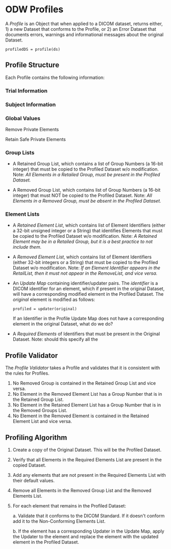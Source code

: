 # ODW Profiles

A _Profile_ is an Object that when applied to a DICOM dataset, returns either, 1) a new Dataset that conforms to the Profile, or 2) an Error Dataset that documents errors, warnings and informational messages about the original Dataset.

    profiledDS = profile(ds)

## Profile Structure

Each Profile contains the following information:

### Trial Information

### Subject Information

### Global Values

Remove Private Elements

Retain Safe Private Elements

### Group Lists

- A Retained Group List, which contains a list of Group Numbers (a 16-bit integer) that must be copied to the Profiled Dataset w/o modification. Note: _All  Elements in a Retailed Group, must be present in the Profiled Dataset._

- A Removed Group List, which contains list of Group Numbers (a 16-bit integer) that must NOT be copied to the Profiled Dataset.  Note: _All  Elements in a Removed Group, must be absent in the Profiled Dataset._

### Element Lists

- A _Retained Element List_, which contains list of Element Identifiers (either a 32-bit unsigned integer or a String) that identifies Elements that must be copied to the Profiled Dataset w/o modification. Note: _A Retained Element may be in a Retailed Group, but it is a best practice to not include them._

- A _Removed Element List_, which contains list of Element Identifiers (either 32-bit integers or a String) that must be copied to the Profiled Dataset w/o modification. Note: _If an Element Identifier appears in the RetailList, then it must not appear in the RemoveList, and vice versa._

- An _Update Map_ containing identifier/updater pairs. The _identifier_ is a DICOM identifier for an element, which if present in the original Dataset, will have a corresponding modified element in the Profiled Dataset. The _original_ element is modified as follows:

    ```
    profiled = updater(original)
    ```

    If an Identifier in the Profile Update Map does not have a corresponding element in the original Dataset, what do we do?

- A _Required Elements_ of Identifiers that must be present in the Original Dataset.
    Note: should this specify all the

## Profile Validator

The _Profile Validator_ takes a Profile and validates that it is consistent with the rules for Profiles.

1. No Removed Group is contained in the Retained Group List and vice versa.
2. No Element in the Removed Element List has a Group Number that is in
the Retained Group List.
3. No Element in the Retained Element List has a Group Number that is in
   the Removed Groups List.
4. No Element in the Removed Element is contained in the Retained Element List and vice versa.


## Profiling Algorithm

1. Create a copy of the Original Dataset. This will be the Profiled Dataset.

2. Verify that all Elements in the Required Elements List are present in the copied Dataset.

3. Add any elements that are not present in the Required Elements List with their default values.

4. Remove all Elements in the Removed Group List and the Removed Elements List.

5. For each element that remains in the Profiled Dataset:

    a. Validate that it conforms to the DICOM Standard. If it doesn't conform add it to the Non-Conforming Elements List.

    b. If the element has a corresponding Updater in the Update Map,
    apply the Updater to the element and replace the element with the
    updated element in the Profiled Dataset.

